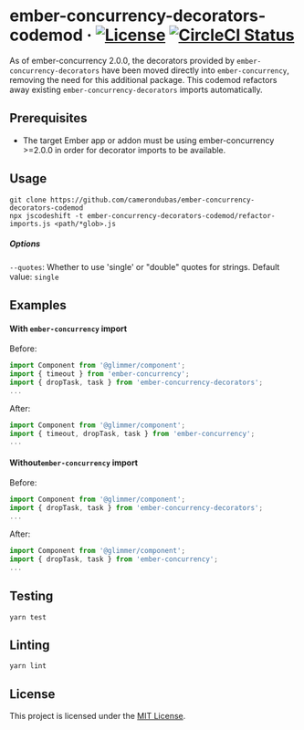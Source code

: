 # ember-concurrency-decorators-codemod &middot; [![License](https://img.shields.io/npm/l/ember-concurrency-decorators-codemod)](https://github.com/camerondubas/ember-concurrency-decorators-codemod/blob/1fb8f170312abdc408a9209ecf1e84148d574041/LICENSE) [![CircleCI Status](https://circleci.com/gh/camerondubas/ember-cli-deploy-latest.svg?style=shield)](https://app.circleci.com/pipelines/github/camerondubas/ember-concurrency-decorators-codemod)

As of ember-concurrency 2.0.0, the decorators provided by `ember-concurrency-decorators`
have been moved directly into `ember-concurrency`, removing the need for this additional package.
This codemod refactors away existing `ember-concurrency-decorators` imports automatically.


## Prerequisites
- The target Ember app or addon must be using ember-concurrency >=2.0.0
in order for decorator imports to be available.

## Usage
```
git clone https://github.com/camerondubas/ember-concurrency-decorators-codemod
npx jscodeshift -t ember-concurrency-decorators-codemod/refactor-imports.js <path/*glob>.js
```

##### Options
`--quotes`: Whether to use 'single' or "double" quotes for strings. Default value: `single`


## Examples

#### With `ember-concurrency` import

Before:
```js
import Component from '@glimmer/component';
import { timeout } from 'ember-concurrency';
import { dropTask, task } from 'ember-concurrency-decorators';
...
```

After:
```js
import Component from '@glimmer/component';
import { timeout, dropTask, task } from 'ember-concurrency';
...
```

#### Without`ember-concurrency` import

Before:
```js
import Component from '@glimmer/component';
import { dropTask, task } from 'ember-concurrency-decorators';
...
```

After:
```js
import Component from '@glimmer/component';
import { dropTask, task } from 'ember-concurrency';
...
```


## Testing
```
yarn test
```

## Linting
```
yarn lint
```

## License

This project is licensed under the [MIT License](https://github.com/camerondubas/ember-concurrency-decorators-codemod/blob/6f0008a0e4f19e5c2bd187eb35db4a1fe62d0a74/LICENSE).
